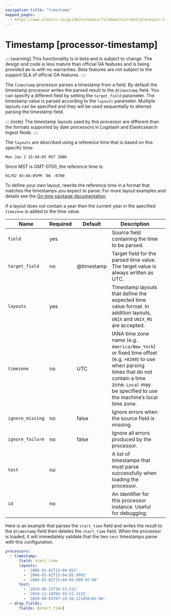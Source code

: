 ```yaml
---
navigation_title: "timestamp"
mapped_pages:
  - https://www.elastic.co/guide/en/beats/filebeat/current/processor-timestamp.html
---
```


# Timestamp [processor-timestamp]


::::{warning}
This functionality is in beta and is subject to change. The design and code is less mature than official GA features and is being provided as-is with no warranties. Beta features are not subject to the support SLA of official GA features.
::::


The `timestamp` processor parses a timestamp from a field. By default the timestamp processor writes the parsed result to the `@timestamp` field. You can specify a different field by setting the `target_field` parameter. The timestamp value is parsed according to the `layouts` parameter. Multiple layouts can be specified and they will be used sequentially to attempt parsing the timestamp field.

::::{note}
The timestamp layouts used by this processor are different than the formats supported by date processors in Logstash and Elasticsearch Ingest Node.
::::


The `layouts` are described using a reference time that is based on this specific time:

```
Mon Jan 2 15:04:05 MST 2006
```
Since MST is GMT-0700, the reference time is:

```
01/02 03:04:05PM '06 -0700
```
To define your own layout, rewrite the reference time in a format that matches the timestamps you expect to parse. For more layout examples and details see the [Go time package documentation](https://godoc.org/time#pkg-constants).

If a layout does not contain a year then the current year in the specified `timezone` is added to the time value.

| Name | Required | Default | Description |  |
| --- | --- | --- | --- | --- |
| `field` | yes |  | Source field containing the time to be parsed. |  |
| `target_field` | no | @timestamp | Target field for the parsed time value. The target value is always written as UTC. |  |
| `layouts` | yes |  | Timestamp layouts that define the expected time value format. In addition layouts, `UNIX` and `UNIX_MS` are accepted. |  |
| `timezone` | no | UTC | IANA time zone name (e.g. `America/New_York`) or fixed time offset (e.g. `+0200`) to use when parsing times that do not contain a time zone. `Local` may be specified to use the machine’s local time zone. |  |
| `ignore_missing` | no | false | Ignore errors when the source field is missing. |  |
| `ignore_failure` | no | false | Ignore all errors produced by the processor. |  |
| `test` | no |  | A list of timestamps that must parse successfully when loading the processor. |  |
| `id` | no |  | An identifier for this processor instance. Useful for debugging. |  |

Here is an example that parses the `start_time` field and writes the result to the `@timestamp` field then deletes the `start_time` field. When the processor is loaded, it will immediately validate that the two `test` timestamps parse with this configuration.

```yaml
processors:
  - timestamp:
      field: start_time
      layouts:
        - '2006-01-02T15:04:05Z'
        - '2006-01-02T15:04:05.999Z'
        - '2006-01-02T15:04:05.999-07:00'
      test:
        - '2019-06-22T16:33:51Z'
        - '2019-11-18T04:59:51.123Z'
        - '2020-08-03T07:10:20.123456+02:00'
  - drop_fields:
      fields: [start_time]
```

